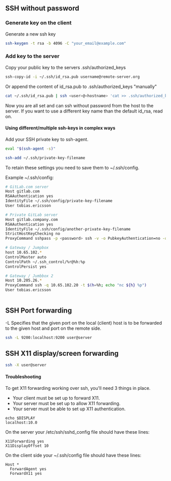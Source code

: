 
## SSH without password

### Generate key on the client

Generate a new ssh key

```bash
ssh-keygen -t rsa -b 4096 -C "your_email@example.com"
```

### Add key to the server

Copy your public key to the servers .ssh/authorized_keys

```bash
ssh-copy-id -i ~/.ssh/id_rsa.pub username@remote-server.org
```

Or append the content of id_rsa.pub to .ssh/authorized_keys "manually"

```bash
cat ~/.ssh/id_rsa.pub | ssh <user>@<hostname> 'cat >> .ssh/authorized_keys'

```

Now you are all set and can ssh without password from the host to the server.
If you want to use a different key name than the default id_rsa, read on.

#### Using different/multiple ssh-keys in complex ways

Add your SSH private key to ssh-agent. 

```bash
eval "$(ssh-agent -s)"
```

```bash
ssh-add ~/.ssh/private-key-filename
```

To retain these settings you need to save them to ~/.ssh/config.

Example ~/.ssh/config:

```bash
# GitLab.com server
Host gitlab.com
RSAAuthentication yes
IdentityFile ~/.ssh/config/private-key-filename
User tobias.ericsson

# Private GitLab server
Host gitlab.company.com
RSAAuthentication yes
IdentityFile ~/.ssh/config/another-private-key-filename
StrictHostKeyChecking no
ProxyCommand sshpass -p <password> ssh -v -o PubkeyAuthentication=no -o PreferredAuthentications=password -o StrictHostKeyChecking=no -o PasswordAuthentication=yes -W %h:%p 10.17.67.5

# Gateway / Jumpbox
host 10.65.102.*
ControlMaster auto
ControlPath ~/.ssh_control/%r@%h:%p
ControlPersist yes

# Gateway / Jumbbox 2   
Host 10.205.26.* 
ProxyCommand ssh -q 10.65.102.20 -t $(h=%h; echo "nc ${h} %p")
User tobias.ericsson
  
```


## SSH Port forwarding

-L Specifies that the given port on the local (client) host is to be forwarded to the given host and port on the remote side. 

```bash
ssh -L 9200:localhost:9200 user@server
```

## SSH X11 display/screen forwarding

```bash
ssh -X user@server

```

#### Troubleshooting

To get X11 forwarding working over ssh, you'll need 3 things in place.

* Your client must be set up to forward X11.
* Your server must be set up to allow X11 forwarding.
* Your server must be able to set up X11 authentication.

```
echo $DISPLAY
localhost:10.0
```

On the server your /etc/ssh/sshd_config file should have these lines:

```
X11Forwarding yes
X11DisplayOffset 10
```

On the client side your ~/.ssh/config file should have these lines:

```
Host *
  ForwardAgent yes
  ForwardX11 yes
```

